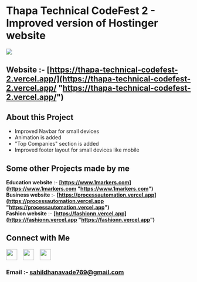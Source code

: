 
# Thapa Technical CodeFest 2 - Improved version of Hostinger website



<img style="margin-right: 1rem" src=https://thapa-technical-codefest-2.vercel.app/images/homepage.png>


## **Website** :- **[https://thapa-technical-codefest-2.vercel.app/](https://thapa-technical-codefest-2.vercel.app/ "https://thapa-technical-codefest-2.vercel.app/")**


## **About this Project**  
- Improved Navbar for small devices  
- Animation is added  
- "Top Companies" section is added  
- Improved footer layout for small devices like mobile 


## **Some other Projects made by me**  

**Education website** :- **[https://www.1markers.com](https://www.1markers.com "https://www.1markers.com")**  
**Business website** :- **[https://processautomation.vercel.app](https://processautomation.vercel.app "https://processautomation.vercel.app")**  
**Fashion website** :- **[https://fashionn.vercel.app](https://fashionn.vercel.app "https://fashionn.vercel.app")**




## **Connect with Me**

[<img style="margin-right: 1rem" src=https://thapa-technical-codefest-2.vercel.app/images/instagram.png height=30>](https://m.youtube.com/c/sahildhanawade)[<img style="margin-right: 1rem" src=https://thapa-technical-codefest-2.vercel.app/images/linkedin.png height=30>](https://m.youtube.com/c/sahildhanawade)[<img src=https://thapa-technical-codefest-2.vercel.app/images/youtube.png height=30>](https://m.youtube.com/c/sahildhanawade)

### **Email** :- **[sahildhanavade769@gmail.com](mailto:sahildhanavade769@gmail.com)**
